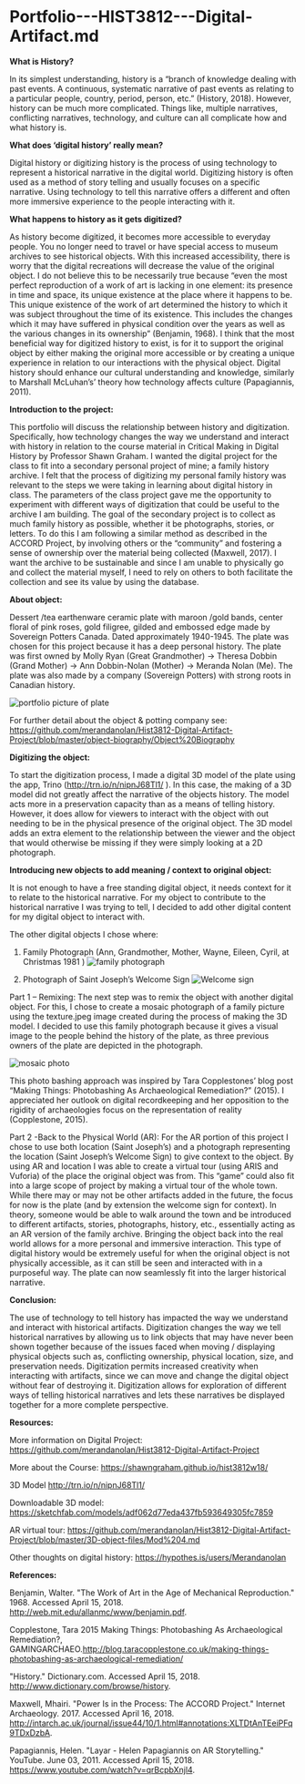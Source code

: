 # Portfolio---HIST3812---Digital-Artifact.md
**What is History?**

In its simplest understanding, history is a “branch of knowledge dealing with past events. A continuous, systematic narrative of past events as relating to a particular people, country, period, person, etc.” (History, 2018).  However, history can be much more complicated. Things like, multiple narratives, conflicting narratives, technology, and culture can all complicate how and what history is. 


**What does ‘digital history’ really mean?**

Digital history or digitizing history is the process of using technology to represent a historical narrative in the digital world. Digitizing history is often used as a method of story telling and usually focuses on a specific narrative. Using technology to tell this narrative offers a different and often more immersive experience to the people interacting with it. 


**What happens to history as it gets digitized?**

As history become digitized, it becomes more accessible to everyday people. You no longer need to travel or have special access to museum archives to see historical objects. With this increased accessibility, there is worry that the digital recreations will decrease the value of the original object. I do not believe this to be necessarily true because “even the most perfect reproduction of a work of art is lacking in one element: its presence in time and space, its unique existence at the place where it happens to be. This unique existence of the work of art determined the history to which it was subject throughout the time of its existence. This includes the changes which it may have suffered in physical condition over the years as well as the various changes in its ownership” (Benjamin, 1968). I think that the most beneficial way for digitized history to exist, is for it to support the original object by either making the original more accessible or by creating a unique experience in relation to our interactions with the physical object. Digital history should enhance our cultural understanding and knowledge, similarly to Marshall McLuhan’s’ theory how technology affects culture (Papagiannis, 2011). 


**Introduction to the project:**

This portfolio will discuss the relationship between history and digitization. Specifically, how technology changes the way we understand and interact with history in relation to the course material in Critical Making in Digital History by Professor Shawn Graham. 
I wanted the digital project for the class to fit into a secondary personal project of mine; a family history archive. I felt that the process of digitizing my personal family history was relevant to the steps we were taking in learning about digital history in class. The parameters of the class project gave me the opportunity to experiment with different ways of digitization that could be useful to the archive I am building. The goal of the secondary project is to collect as much family history as possible, whether it be photographs, stories, or letters. To do this I am following a similar method as described in the ACCORD Project, by involving others or the “community” and fostering a sense of ownership over the material being collected (Maxwell, 2017). I want the archive to be sustainable and since I am unable to physically go and collect the material myself, I need to rely on others to both facilitate the collection and see its value by using the database.  


**About object:**

Dessert /tea earthenware ceramic plate with maroon /gold bands, center floral of pink roses, gold filigree, gilded and embossed edge made by Sovereign Potters Canada. Dated approximately 1940-1945.  The plate was chosen for this project because it has a deep personal history. The plate was first owned by Molly Ryan (Great Grandmother) -> Theresa Dobbin (Grand Mother) -> Ann Dobbin-Nolan (Mother) -> Meranda Nolan (Me). The plate was also made by a company (Sovereign Potters) with strong roots in Canadian history. 

![portfolio picture of plate](https://github.com/merandanolan/Portfolio---HIST3812---Digital-Artifact.md/blob/master/IMG_4402.JPG)

For further detail about the object & potting company see: https://github.com/merandanolan/Hist3812-Digital-Artifact-Project/blob/master/object-biography/Object%20Biography 


**Digitizing the object:**

To start the digitization process, I made a digital 3D model of the plate using the app, Trino (http://trn.io/n/nipnJ68Tl1/ ). In this case, the making of a 3D model did not greatly affect the narrative of the objects history. The model acts more in a preservation capacity than as a means of telling history. However, it does allow for viewers to interact with the object with out needing to be in the physical presence of the original object. The 3D model adds an extra element to the relationship between the viewer and the object that would otherwise be missing if they were simply looking at a 2D photograph. 


**Introducing new objects to add meaning / context to original object:**

It is not enough to have a free standing digital object, it needs context for it to relate to the historical narrative. For my object to contribute to the historical narrative I was trying to tell, I decided to add other digital content for my digital object to interact with.  

The other digital objects I chose where:

1.	Family Photograph (Ann, Grandmother, Mother, Wayne, Eileen, Cyril, at Christmas 1981 )
![family photograph](https://github.com/merandanolan/Portfolio---HIST3812---Digital-Artifact.md/blob/master/Family%20photo2.jpg)

2.	Photograph of Saint Joseph’s Welcome Sign
![Welcome sign](https://github.com/merandanolan/Portfolio---HIST3812---Digital-Artifact.md/blob/master/st%20joseph's.jpg)
 
Part 1 – Remixing: 
The next step was to remix the object with another digital object. For this, I chose to create a mosaic photograph of a family picture using the texture.jpeg image created during the process of making the 3D model. I decided to use this family photograph because it gives a visual image to the people behind the history of the plate, as three previous owners of the plate are depicted in the photograph.  

![mosaic photo](https://github.com/merandanolan/Portfolio---HIST3812---Digital-Artifact.md/blob/master/Mosaic%20family%20photo.png)

This photo bashing approach was inspired by Tara Copplestones’ blog post “Making Things: Photobashing As Archaeological Remediation?” (2015). I appreciated her outlook on digital recordkeeping and her opposition to the rigidity of archaeologies focus on the representation of reality (Copplestone, 2015).  

Part 2 -Back to the Physical World (AR):
For the AR portion of this project I chose to use both location (Saint Joseph’s) and a photograph representing the location (Saint Joseph’s Welcome Sign) to give context to the object. By using AR and location I was able to create a virtual tour (using ARIS and Vuforia) of the place the original object was from. This “game” could also fit into a large scope of project by making a virtual tour of the whole town. While there may or may not be other artifacts added in the future, the focus for now is the plate (and by extension the welcome sign for context). In theory, someone would be able to walk around the town and be introduced to different artifacts, stories, photographs, history, etc., essentially acting as an AR version of the family archive. Bringing the object back into the real world allows for a more personal and immersive interaction. This type of digital history would be extremely useful for when the original object is not physically accessible, as it can still be seen and interacted with in a purposeful way. The plate can now seamlessly fit into the larger historical narrative.


**Conclusion:**

The use of technology to tell history has impacted the way we understand and interact with historical artifacts. Digitization changes the way we tell historical narratives by allowing us to link objects that may have never been shown together because of the issues faced when moving / displaying physical objects such as, conflicting ownership, physical location, size, and preservation needs. Digitization permits increased creativity when interacting with artifacts, since we can move and change the digital object without fear of destroying it. Digitization allows for exploration of different ways of telling historical narratives and lets these narratives be displayed together for a more complete perspective.


**Resources:**

More information on Digital Project: https://github.com/merandanolan/Hist3812-Digital-Artifact-Project 

More about the Course: https://shawngraham.github.io/hist3812w18/ 

3D Model http://trn.io/n/nipnJ68Tl1/ 

Downloadable 3D model: https://sketchfab.com/models/adf062d77eda437fb593649305fc7859 

AR virtual tour: https://github.com/merandanolan/Hist3812-Digital-Artifact-Project/blob/master/3D-object-files/Mod%204.md 

Other thoughts on digital history: https://hypothes.is/users/Merandanolan  

**References:**

Benjamin, Walter. "The Work of Art in the Age of Mechanical Reproduction." 1968. Accessed April 15, 2018. http://web.mit.edu/allanmc/www/benjamin.pdf. 

Copplestone, Tara 2015 Making Things: Photobashing As Archaeological Remediation?, GAMINGARCHAEO.http://blog.taracopplestone.co.uk/making-things-photobashing-as-archaeological-remediation/

"History." Dictionary.com. Accessed April 15, 2018. http://www.dictionary.com/browse/history. 

Maxwell, Mhairi. "Power Is in the Process: The ACCORD Project." Internet Archaeology. 2017. Accessed April 16, 2018. http://intarch.ac.uk/journal/issue44/10/1.html#annotations:XLTDtAnTEeiPFq9TDxDzbA. 

Papagiannis, Helen. "Layar - Helen Papagiannis on AR Storytelling." YouTube. June 03, 2011. Accessed April 15, 2018. https://www.youtube.com/watch?v=qrBcpbXnjl4.

